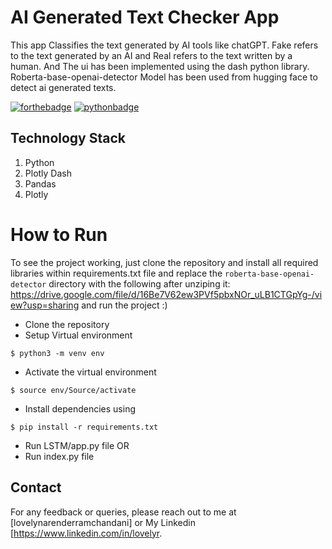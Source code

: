 # AI Generated Text Checker App
This app Classifies the text generated by AI tools like chatGPT. Fake refers to the text generated by an AI and Real refers to the text written by a human. And The ui has been implemented using the dash python library. Roberta-base-openai-detector Model has been used from hugging face to detect ai generated texts.


[![forthebadge](https://forthebadge.com/images/badges/built-with-love.svg)](https://forthebadge.com)
[![pythonbadge](https://forthebadge.com/images/badges/made-with-python.svg)](https://forthebadge.com)

## Technology Stack 

1. Python 
2. Plotly Dash
3. Pandas
4. Plotly

# How to Run


To see the project working, just clone the repository and install all required libraries within requirements.txt file and replace the `roberta-base-openai-detector` directory with the following after unziping it: https://drive.google.com/file/d/16Be7V62ew3PVf5pbxNOr_uLB1CTGpYg-/view?usp=sharing
and run the project :)

- Clone the repository
- Setup Virtual environment
```
$ python3 -m venv env
```
- Activate the virtual environment
```
$ source env/Source/activate
```
- Install dependencies using
```
$ pip install -r requirements.txt
```
- Run LSTM/app.py file
  OR
- Run index.py file

## Contact

For any feedback or queries, please reach out to me at [lovelynarenderramchandani] or My Linkedin [https://www.linkedin.com/in/lovelyr.
